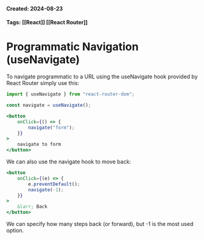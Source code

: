 #### Created: 2024-08-23
#### Tags: [[React]] [[React Router]]
# Programmatic Navigation (useNavigate)


To navigate programmatic to a URL using the useNavigate hook provided by React Router simply use this:

```jsx
import { useNavigate } from "react-router-dom";

const navigate = useNavigate();

<button
    onClick={() => {
	    navigate("form");
    }}
>
    navigate to form
</button>
``` 

We can also use the navigate hook to move back:

```jsx
<button
    onClick={(e) => {
	    e.preventDefault();
	    navigate(-1);
    }}
>
    &larr; Back
</button>
```

We can specify how many steps back (or forward), but -1 is the most used option.

